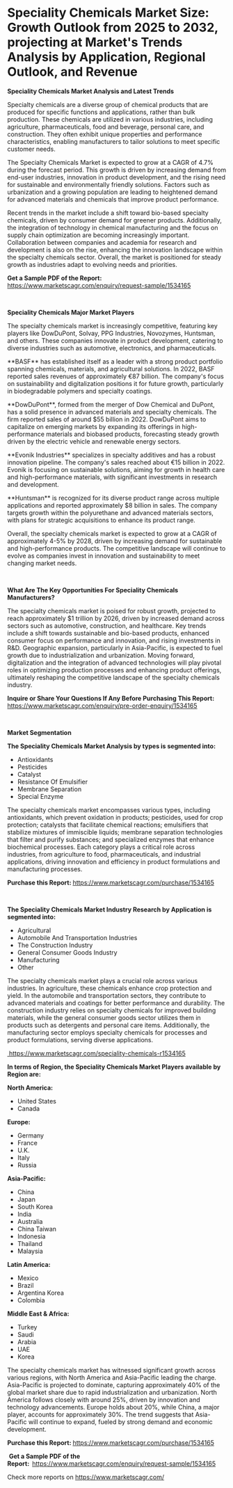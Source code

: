 <p><h1>Speciality Chemicals Market Size: Growth Outlook from 2025 to 2032, projecting at Market's Trends Analysis by Application, Regional Outlook, and Revenue</h1></p><p><strong>Speciality Chemicals Market Analysis and Latest Trends</strong></p>
<p><p>Specialty chemicals are a diverse group of chemical products that are produced for specific functions and applications, rather than bulk production. These chemicals are utilized in various industries, including agriculture, pharmaceuticals, food and beverage, personal care, and construction. They often exhibit unique properties and performance characteristics, enabling manufacturers to tailor solutions to meet specific customer needs.</p><p>The Specialty Chemicals Market is expected to grow at a CAGR of 4.7% during the forecast period. This growth is driven by increasing demand from end-user industries, innovation in product development, and the rising need for sustainable and environmentally friendly solutions. Factors such as urbanization and a growing population are leading to heightened demand for advanced materials and chemicals that improve product performance.</p><p>Recent trends in the market include a shift toward bio-based specialty chemicals, driven by consumer demand for greener products. Additionally, the integration of technology in chemical manufacturing and the focus on supply chain optimization are becoming increasingly important. Collaboration between companies and academia for research and development is also on the rise, enhancing the innovation landscape within the specialty chemicals sector. Overall, the market is positioned for steady growth as industries adapt to evolving needs and priorities.</p></p>
<p><strong>Get a Sample PDF of the Report:&nbsp;</strong> <a href="https://www.marketscagr.com/enquiry/request-sample/1534165?utm_campaign=2942&utm_medium=2&utm_source=Github&utm_content=ia&utm_term=31032025&utm_id=speciality-chemicals">https://www.marketscagr.com/enquiry/request-sample/1534165</a></p>
<p>&nbsp;</p>
<p><strong>Speciality Chemicals Major Market Players</strong></p>
<p><p>The specialty chemicals market is increasingly competitive, featuring key players like DowDuPont, Solvay, PPG Industries, Novozymes, Huntsman, and others. These companies innovate in product development, catering to diverse industries such as automotive, electronics, and pharmaceuticals.</p><p>**BASF** has established itself as a leader with a strong product portfolio spanning chemicals, materials, and agricultural solutions. In 2022, BASF reported sales revenues of approximately €87 billion. The company's focus on sustainability and digitalization positions it for future growth, particularly in biodegradable polymers and specialty coatings.</p><p>**DowDuPont**, formed from the merger of Dow Chemical and DuPont, has a solid presence in advanced materials and specialty chemicals. The firm reported sales of around $55 billion in 2022. DowDuPont aims to capitalize on emerging markets by expanding its offerings in high-performance materials and biobased products, forecasting steady growth driven by the electric vehicle and renewable energy sectors.</p><p>**Evonik Industries** specializes in specialty additives and has a robust innovation pipeline. The company's sales reached about €15 billion in 2022. Evonik is focusing on sustainable solutions, aiming for growth in health care and high-performance materials, with significant investments in research and development.</p><p>**Huntsman** is recognized for its diverse product range across multiple applications and reported approximately $8 billion in sales. The company targets growth within the polyurethane and advanced materials sectors, with plans for strategic acquisitions to enhance its product range.</p><p>Overall, the specialty chemicals market is expected to grow at a CAGR of approximately 4-5% by 2028, driven by increasing demand for sustainable and high-performance products. The competitive landscape will continue to evolve as companies invest in innovation and sustainability to meet changing market needs.</p></p>
<p>&nbsp;</p>
<p><strong>What Are The Key Opportunities For Speciality Chemicals Manufacturers?</strong></p>
<p><p>The specialty chemicals market is poised for robust growth, projected to reach approximately $1 trillion by 2026, driven by increased demand across sectors such as automotive, construction, and healthcare. Key trends include a shift towards sustainable and bio-based products, enhanced consumer focus on performance and innovation, and rising investments in R&D. Geographic expansion, particularly in Asia-Pacific, is expected to fuel growth due to industrialization and urbanization. Moving forward, digitalization and the integration of advanced technologies will play pivotal roles in optimizing production processes and enhancing product offerings, ultimately reshaping the competitive landscape of the specialty chemicals industry.</p></p>
<p><strong>Inquire or Share Your Questions If Any Before Purchasing This Report:</strong> <a href="https://www.marketscagr.com/enquiry/pre-order-enquiry/1534165?utm_campaign=2942&utm_medium=2&utm_source=Github&utm_content=ia&utm_term=31032025&utm_id=speciality-chemicals">https://www.marketscagr.com/enquiry/pre-order-enquiry/1534165</a></p>
<p>&nbsp;</p>
<p><strong>Market Segmentation</strong></p>
<p><strong>The Speciality Chemicals Market Analysis by types is segmented into:</strong></p>
<p><ul><li>Antioxidants</li><li>Pesticides</li><li>Catalyst</li><li>Resistance Of Emulsifier</li><li>Membrane Separation</li><li>Special Enzyme</li></ul></p>
<p><p>The specialty chemicals market encompasses various types, including antioxidants, which prevent oxidation in products; pesticides, used for crop protection; catalysts that facilitate chemical reactions; emulsifiers that stabilize mixtures of immiscible liquids; membrane separation technologies that filter and purify substances; and specialized enzymes that enhance biochemical processes. Each category plays a critical role across industries, from agriculture to food, pharmaceuticals, and industrial applications, driving innovation and efficiency in product formulations and manufacturing processes.</p></p>
<p><strong>Purchase this Report:&nbsp;</strong><a href="https://www.marketscagr.com/purchase/1534165?utm_campaign=2942&utm_medium=2&utm_source=Github&utm_content=ia&utm_term=31032025&utm_id=speciality-chemicals">https://www.marketscagr.com/purchase/1534165</a></p>
<p>&nbsp;</p>
<p><strong>The Speciality Chemicals Market Industry Research by Application is segmented into:</strong></p>
<p><ul><li>Agricultural</li><li>Automobile And Transportation Industries</li><li>The Construction Industry</li><li>General Consumer Goods Industry</li><li>Manufacturing</li><li>Other</li></ul></p>
<p><p>The specialty chemicals market plays a crucial role across various industries. In agriculture, these chemicals enhance crop protection and yield. In the automobile and transportation sectors, they contribute to advanced materials and coatings for better performance and durability. The construction industry relies on specialty chemicals for improved building materials, while the general consumer goods sector utilizes them in products such as detergents and personal care items. Additionally, the manufacturing sector employs specialty chemicals for processes and product formulations, serving diverse applications.</p></p>
<p><a href="https://www.marketscagr.com/speciality-chemicals-r1534165?utm_campaign=2942&utm_medium=2&utm_source=Github&utm_content=ia&utm_term=31032025&utm_id=speciality-chemicals">&nbsp;https://www.marketscagr.com/speciality-chemicals-r1534165</a></p>
<p><strong>In terms of Region, the Speciality Chemicals Market Players available by Region are:</strong></p>
<p>
    <p> <strong> North America: </strong>
        <ul>
            <li>United States</li>
            <li>Canada</li>
        </ul>
        </p> 
    <p> <strong> Europe: </strong>
        <ul>
            <li>Germany</li>
            <li>France</li>
            <li>U.K.</li>
            <li>Italy</li>
            <li>Russia</li>
        </ul>
        </p> 
    <p> <strong> Asia-Pacific: </strong>
        <ul>
            <li>China</li>
            <li>Japan</li>
            <li>South Korea</li>
            <li>India</li>
            <li>Australia</li>
            <li>China Taiwan</li>
            <li>Indonesia</li>
            <li>Thailand</li>
            <li>Malaysia</li>
        </ul>
        </p> 
    <p> <strong> Latin America: </strong>
        <ul>
            <li>Mexico</li>
            <li>Brazil</li>
            <li>Argentina Korea</li>
            <li>Colombia</li>
        </ul>
        </p> 
    <p> <strong> Middle East & Africa: </strong>
        <ul>
            <li>Turkey</li>
            <li>Saudi</li>
            <li>Arabia</li>
            <li>UAE</li>
            <li>Korea</li>
        </ul>
    </p>
    </p>
<p><p>The specialty chemicals market has witnessed significant growth across various regions, with North America and Asia-Pacific leading the charge. Asia-Pacific is projected to dominate, capturing approximately 40% of the global market share due to rapid industrialization and urbanization. North America follows closely with around 25%, driven by innovation and technology advancements. Europe holds about 20%, while China, a major player, accounts for approximately 30%. The trend suggests that Asia-Pacific will continue to expand, fueled by strong demand and economic development.</p></p>
<p><strong>Purchase this Report: </strong><a href="https://www.marketscagr.com/purchase/1534165?utm_campaign=2942&utm_medium=2&utm_source=Github&utm_content=ia&utm_term=31032025&utm_id=speciality-chemicals">https://www.marketscagr.com/purchase/1534165</a></p>
<p>&nbsp;<strong>Get a Sample PDF of the Report:&nbsp;&nbsp;</strong><a href="https://www.marketscagr.com/enquiry/request-sample/1534165?utm_campaign=2942&utm_medium=2&utm_source=Github&utm_content=ia&utm_term=31032025&utm_id=speciality-chemicals">https://www.marketscagr.com/enquiry/request-sample/1534165</a></p>
<p><strong></strong></p>
<p>Check more reports on <a href="https://www.marketscagr.com/?utm_campaign=2942&utm_medium=2&utm_source=Github&utm_content=ia&utm_term=31032025&utm_id=speciality-chemicals">https://www.marketscagr.com/</a></p>